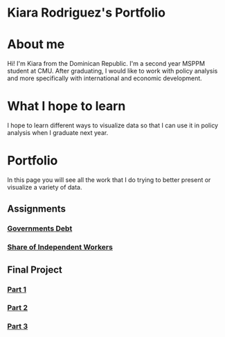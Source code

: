 # Kiara Rodriguez's Portfolio

# About me
Hi! I'm Kiara from the Dominican Republic. I'm a second year MSPPM student at CMU. After graduating, I would like to work with policy analysis and more specifically with international and economic development.

# What I hope to learn
I hope to learn different ways to visualize data so that I can use it in policy analysis when I graduate next year.

# Portfolio
In this page you will see all the work that I do trying to better present or visualize a variety of data.

## Assignments
### [Governments Debt](/flourishviz.md)
### [Share of Independent Workers](/modifyingviz.md)

## Final Project
### [Part 1](/final_project_part1.md)
### [Part 2](/final_project_part2.md)
### [Part 3](/final_project_part3.md)

